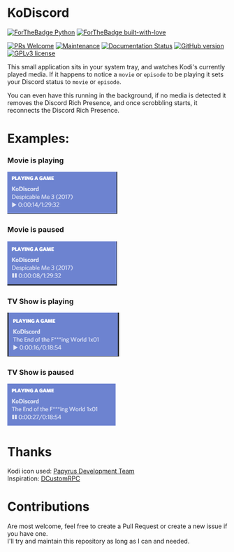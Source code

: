 # KoDiscord

[![ForTheBadge Python](http://ForTheBadge.com/images/badges/made-with-python.svg)](https://www.python.org/)
[![ForTheBadge built-with-love](http://ForTheBadge.com/images/badges/built-with-love.svg)](https://GitHub.com/Naereen/)

[![PRs Welcome](https://img.shields.io/badge/PRs-welcome-brightgreen.svg?style=flat-square)](http://makeapullrequest.com)
[![Maintenance](https://img.shields.io/badge/Maintained%3F-yes-green.svg)](https://GitHub.com/Tusky/KoDiscord/graphs/commit-activity)
[![Documentation Status](https://readthedocs.org/projects/kodiscord/badge/?version=latest&style=flat)](http://kodiscord.readthedocs.io/?badge=latest)
[![GitHub version](https://badge.fury.io/gh/Tusky%2fKoDiscord.svg)](https://github.com/Tusky/KoDiscord)
[![GPLv3 license](https://img.shields.io/badge/License-GPLv3-blue.svg)](http://perso.crans.org/besson/LICENSE.html)

This small application sits in your system tray, and watches Kodi's currently played media.
If it happens to notice a `movie` or `episode` to be playing it sets your Discord status to `movie` or `episode`.

You can even have this running in the background, if no media is detected it removes the Discord Rich Presence, and once scrobbling starts, it reconnects the Discord Rich Presence.

# Examples:  
### Movie is playing  
![While playing](example_images/playing.png)

### Movie is paused  
![While paused](example_images/paused.png)

### TV Show is playing  
![While playing](example_images/show_playing.png)

### TV Show is paused  
![While paused](example_images/show_paused.png)


# Thanks
Kodi icon used: [Papyrus Development Team](https://github.com/PapirusDevelopmentTeam)  
Inspiration: [DCustomRPC](https://github.com/JakeMakesStuff/DCustomRPC)

# Contributions
Are most welcome, feel free to create a Pull Request or create a new issue if you have one.  
I'll try and maintain this repository as long as I can and needed.
